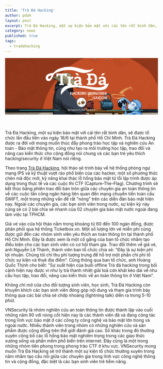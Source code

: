 ```yaml
---
title: 'Trà Đá Hacking'
author: pdah
layout: post
excerpt: Trà Đá Hacking, một sự kiện bảo mật với cái tên rất bình dân, sẽ được tổ chức lần đầu tiên vào ngày 18/6 tại thành phố Hồ Chí Minh. Trà Đá Hacking được ra đời với mong muốn thúc đẩy phong trào học tập và nghiên cứu An toàn - Bảo mật thông tin, cũng như tạo ra môi trường học tập, trao đổi và nâng cao kiến thức cho cộng đồng nói chung và các bạn trẻ yêu thích hacking/security ở Việt Nam nói riêng.
category: news
published: true
tags:
  - tradahacking
---
```


<center>
<img src="/assets/2016/06/tradahacking.png" />
</center>
<br />
<br />

Trà Đá Hacking, một sự kiện bảo mật với cái tên rất bình dân, sẽ được tổ chức lần đầu tiên vào ngày 18/6 tại thành phố Hồ Chí Minh. Trà Đá Hacking được ra đời với mong muốn thúc đẩy phong trào học tập và nghiên cứu An toàn - Bảo mật thông tin, cũng như tạo ra môi trường học tập, trao đổi và nâng cao kiến thức cho cộng đồng nói chung và các bạn trẻ yêu thích hacking/security ở Việt Nam nói riêng. 

Theo trang [Trà Đá Hacking](http://trada.vnsecurity.net), hội thảo sẽ trình bày về hệ thống phòng ngự mạng IPS và kỹ thuật vượt rào phổ biến của các hacker, một số phương thức chèn mã độc mới, kỹ năng khai thác lỗ hổng bảo mật từ lỗi lập trình được áp dụng trong thực tế và các cuộc thi CTF (Capture-The-Flag). Chương trình sẽ kết thúc bằng phiên trao đổi bàn tròn giữa các chuyên gia an toàn thông tin về các cuộc tấn công ngân hàng liên quan đến mạng chuyển tiền toàn cầu SWIFT, một trong những vấn đề rất "nóng” trên các
diễn đàn bảo mật hiện nay. Ngoài các chuyên gia, các bạn sinh viên trong nước, sự kiện kỳ này cũng sẽ có 2 bài chia sẻ nhanh của 02 chuyên gia bảo mật nước ngoài đang làm việc tại TPHCM.

Giá vé vào cửa hội thảo nằm trong khoảng từ 60 đến 100 ngàn đồng, được phân phối qua hệ thống Ticketbox.vn. Một số lượng lớn vé miễn phí cũng được gửi đến các nhóm sinh viên yêu thích an toàn thông tin tại thành phố Hồ Chí Minh. Đây là được xem là một cố gắng của ban tổ chức nhằm tạo điều kiện cho các bạn sinh viên có cơ hội tham gia. Trao đổi thêm về giá vé, anh Nguyễn Lê Thành, thành viên ban tổ chức chia sẻ: "Đây là sự kiện phi lợi nhuận. Chúng tôi chỉ thu phí tượng trưng để hỗ trợ một phần chi phí tổ chức sự kiện và thuê địa điểm”. Cũng thông qua ban tổ chức, anh Hoàng Quốc Thịnh cho biết: "Sự xuất hiện của buổi offline Trà đá hacking trong bối cảnh hiện nay được ví như ly trà thanh nhiệt giải toả cơn khát kéo dài về nhu cầu học tập, trao đổi, nâng cao kiến thức về an toàn thông tin ở Việt Nam”. 

Không chỉ mở cửa cho đối tượng sinh viên, học sinh, Trà Đá Hacking còn khuyến khích các bạn sinh viên đóng góp nội dung và tham gia trình bày thông qua các bài chia sẻ chớp nhoáng (lightning talk) diễn ra trong 5-10 phút. 

VNSecurity là nhóm nghiên cứu an toàn thông tin được thành lập vào cuối những năm 90 với nòng cốt hiện nay là các thành viên đã và đang công tác trong lĩnh vực bảo mật ở các công ty công nghệ và bảo mật lớn trong và ngoài nước. Nhiều thành viên trong nhóm có những nghiên cứu và sản phẩm được cộng đồng trên thế giới đánh giá cao. Số khác trong đó thường xuyên công bố các lỗ hổng bảo mật nghiêm trọng trong các giao thức xương sống và phần mềm phổ biến trên internet. Đây cũng là một trong những nhóm tiên phong trong phong trào CTF ở khu vực. VNSecurity mong muốn Trà Đá Hacking sẽ trở thành một sự kiện tổ chức thường xuyên trong năm nhằm tạo cầu nối giữa các chuyên gia trong lĩnh vực công nghệ thông tin và cộng đồng, đặc biệt là các bạn sinh viên trẻ tiềm năng. 

